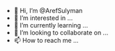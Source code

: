 - 👋 Hi, I’m @ArefSulyman
- 👀 I’m interested in ...
- 🌱 I’m currently learning ...
- 💞️ I’m looking to collaborate on ...
- 📫 How to reach me ...

<!---
ArefSulyman/ArefSulyman is a ✨ special ✨ repository because its `README.md` (this file) appears on your GitHub profile.
You can click the Preview link to take a look at your changes.
--->
